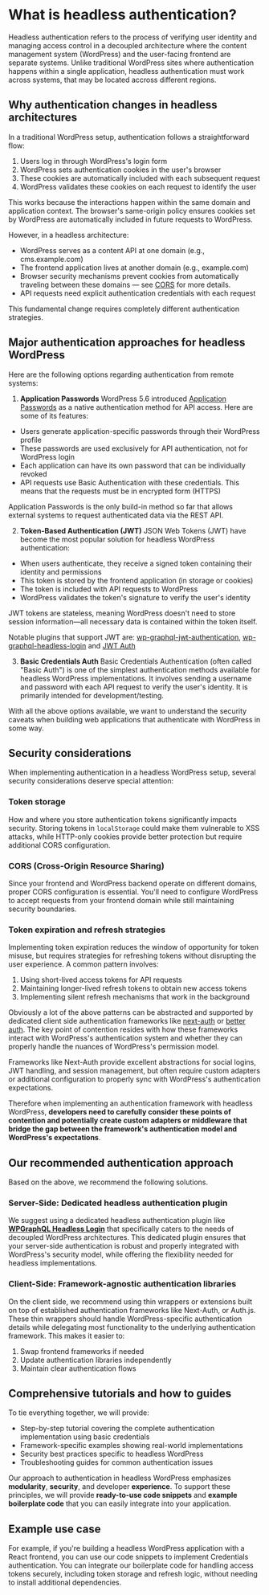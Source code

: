 # What is headless authentication?

Headless authentication refers to the process of verifying user identity and managing access control in a decoupled architecture where the content management system (WordPress) and the user-facing frontend are separate systems. Unlike traditional WordPress sites where authentication happens within a single application, headless authentication must work across systems, that may be located accross different regions.

## Why authentication changes in headless architectures

In a traditional WordPress setup, authentication follows a straightforward flow:

1. Users log in through WordPress's login form
2. WordPress sets authentication cookies in the user's browser
3. These cookies are automatically included with each subsequent request
4. WordPress validates these cookies on each request to identify the user

This works because the interactions happen within the same domain and application context. The browser's same-origin policy ensures cookies set by WordPress are automatically included in future requests to WordPress.

However, in a headless architecture:

* WordPress serves as a content API at one domain (e.g., cms.example.com)
* The frontend application lives at another domain (e.g., example.com)
* Browser security mechanisms prevent cookies from automatically traveling between these domains — see [CORS](https://developer.mozilla.org/en-US/docs/Web/HTTP/CORS) for more details.
* API requests need explicit authentication credentials with each request

This fundamental change requires completely different authentication strategies. 

## Major authentication approaches for headless WordPress
Here are the following options regarding authentication from remote systems:

1. **Application Passwords**
WordPress 5.6 introduced [Application Passwords](https://make.wordpress.org/core/2020/11/05/application-passwords-integration-guide/) as a native authentication method for API access. Here are some of its features:

* Users generate application-specific passwords through their WordPress profile
* These passwords are used exclusively for API authentication, not for WordPress login
* Each application can have its own password that can be individually revoked
* API requests use Basic Authentication with these credentials. This means that the requests must be in encrypted form (HTTPS)

Application Passwords is the only build-in method so far that allows external systems to request authenticated data via the REST API.

2. **Token-Based Authentication (JWT)**
JSON Web Tokens (JWT) have become the most popular solution for headless WordPress authentication:

* When users authenticate, they receive a signed token containing their identity and permissions
* This token is stored by the frontend application (in storage or cookies)
* The token is included with API requests to WordPress
* WordPress validates the token's signature to verify the user's identity

JWT tokens are stateless, meaning WordPress doesn't need to store session information—all necessary data is contained within the token itself.

Notable plugins that support JWT are: [wp-graphql-jwt-authentication](https://github.com/wp-graphql/wp-graphql-jwt-authentication), [wp-graphql-headless-login](https://github.com/AxeWP/wp-graphql-headless-login/tree/main) and [JWT Auth](https://wordpress.org/plugins/jwt-auth/)

3. **Basic Credentials Auth**
Basic Credentials Authentication (often called "Basic Auth") is one of the simplest authentication methods available for headless WordPress implementations. It involves sending a username and password with each API request to verify the user's identity. It is primarily intended for development/testing.


With all the above options available, we want to understand the security caveats when building web applications that authenticate with WordPress in some way.

## Security considerations
When implementing authentication in a headless WordPress setup, several security considerations deserve special attention:

### Token storage
How and where you store authentication tokens significantly impacts security. Storing tokens in `localStorage` could make them vulnerable to XSS attacks, while HTTP-only cookies provide better protection but require additional CORS configuration.

### CORS (Cross-Origin Resource Sharing)
Since your frontend and WordPress backend operate on different domains, proper CORS configuration is essential. You'll need to configure WordPress to accept requests from your frontend domain while still maintaining security boundaries.

### Token expiration and refresh strategies
Implementing token expiration reduces the window of opportunity for token misuse, but requires strategies for refreshing tokens without disrupting the user experience. A common pattern involves:

1. Using short-lived access tokens for API requests
2. Maintaining longer-lived refresh tokens to obtain new access tokens
3. Implementing silent refresh mechanisms that work in the background

Obviously a lot of the above patterns can be abstracted and supported by dedicated client side authentication frameworks like [next-auth](https://next-auth.js.org/) or [better auth](https://www.better-auth.com/). The key point of contention resides with how these frameworks interact with WordPress's authentication system and whether they can properly handle the nuances of WordPress's permission model.

Frameworks like Next-Auth provide excellent abstractions for social logins, JWT handling, and session management, but often require custom adapters or additional configuration to properly sync with WordPress's authentication expectations.

Therefore when implementing an authentication framework with headless WordPress, **developers need to carefully consider these points of contention and potentially create custom adapters or middleware that bridge the gap between the framework's authentication model and WordPress's expectations**.

## Our recommended authentication approach
Based on the above, we recommend the following solutions.

### Server-Side: Dedicated headless authentication plugin
We suggest using a dedicated headless authentication plugin like [**WPGraphQL Headless Login**](https://github.com/AxeWP/wp-graphql-headless-login) that specifically caters to the needs of decoupled WordPress architectures. This dedicated plugin ensures that your server-side authentication is robust and properly integrated with WordPress's security model, while offering the flexibility needed for headless implementations.

### Client-Side: Framework-agnostic authentication libraries
On the client side, we recommend using thin wrappers or extensions built on top of established authentication frameworks like Next-Auth, or Auth.js. These thin wrappers should handle WordPress-specific authentication details while delegating most functionality to the underlying authentication framework. This makes it easier to:

1. Swap frontend frameworks if needed
2. Update authentication libraries independently
3. Maintain clear authentication flows

## Comprehensive tutorials and how to guides
To tie everything together, we will provide:

* Step-by-step tutorial covering the complete authentication implementation using basic credentials
* Framework-specific examples showing real-world implementations
* Security best practices specific to headless WordPress
* Troubleshooting guides for common authentication issues

Our approach to authentication in headless WordPress emphasizes **modularity**, **security**, and developer **experience**. To support these principles, we will provide **ready-to-use code snippets** and **example boilerplate code** that you can easily integrate into your application.

## Example use case
For example, if you're building a headless WordPress application with a React frontend, you can use our code snippets to implement Credentials authentication. You can integrate our boilerplate code for handling access tokens securely, including token storage and refresh logic, without needing to install additional dependencies.